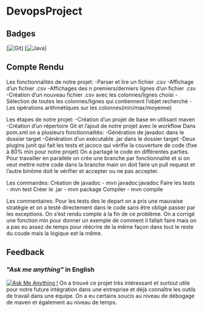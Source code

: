 # DevopsProject

## Badges

[![Git](https://img.shields.io/badge/GitHub-100000?style=for-the-badge&logo=github&logoColor=white)]
[![Java](https://img.shields.io/badge/Java-ED8B00?style=for-the-badge&logo=java&logoColor=white)]




## Compte Rendu

Les fonctionnalités de notre projet:
-Parser et lire un fichier .csv
-Affichage d’un fichier .csv
-Affichages des n premiers/derniers lignes d’un fichier .csv
-Création d’un nouveau fichier .csv avec les colonnes/lignes choisi
-Sélection de toutes les colonnes/lignes qui contiennent l’objet recherché
-Les opérations arithmétiques sur les colonnes(min/max/moyenne)

Les étapes de notre projet:
-Création d’un projet de base en utilisant maven
-Création d’un répertoire Git et l’ajout de notre projet avec le workflow
Dans pom.xml on a plusieurs fonctionnalités:
 -Génération de javadoc dans le dossier target
 -Génération d’un exécutable .jar dans le dossier target
 -Deux plugins junit qui fait les tests et jacoco qui vérifie la couverture de code (fixe à 80% min pour notre projet)
On a partagé le code en différentes parties. Pour travailler en parallèle on crée une branche par fonctionnalité et si on veut mettre notre code dans la branche main on doit faire un pull request et l’autre binôme doit le vérifier et accepter ou ne pas accepter.

Les commandes:
Création de javadoc - mvn javadoc:javadoc
Faire les tests - mvn test
Créer le .jar - mvn package
Compiler - mvn compile

Les commentaires:
	Pour les tests des le depart on a pris une mauvaise stratégie et on a testé directement dans le code sans être obligé passer par les exceptions. On s’est rendu compte à la fin de ce problème. On a corrigé une fonction min pour donner un exemple de comment il fallait faire mais on a pas eu assez de temps pour réécrire de la même façon dans tout le reste du coude mais la logique est la même.




## Feedback
### *"Ask me anything"* in English
[![Ask Me Anything !](https://img.shields.io/badge/Ask%20me-anything-1abc9c.svg)](https://GitHub.com/Naereen/ama)
On a trouvé ce projet très intéressant et surtout utile pour notre future intégration dans une entreprise et déjà connaître les outils de travail dans une équipe.
On a eu certains soucis au niveau de débogage de maven et également au niveau de temps.

